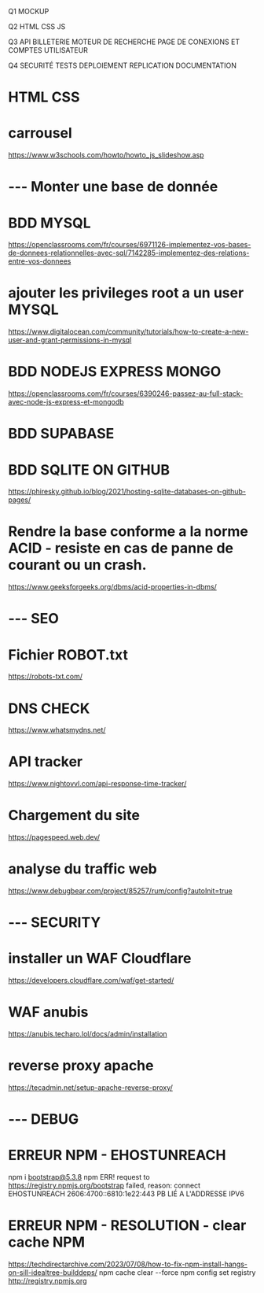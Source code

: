 Q1 
MOCKUP

Q2
HTML CSS JS

Q3
API
BILLETERIE
MOTEUR DE RECHERCHE
PAGE DE CONEXIONS ET COMPTES UTILISATEUR

Q4
SECURITÉ
TESTS
DEPLOIEMENT
REPLICATION
DOCUMENTATION


# HTML CSS
# carrousel
https://www.w3schools.com/howto/howto_js_slideshow.asp


# --- Monter une base de donnée
# BDD MYSQL
https://openclassrooms.com/fr/courses/6971126-implementez-vos-bases-de-donnees-relationnelles-avec-sql/7142285-implementez-des-relations-entre-vos-donnees

# ajouter les privileges root a un user MYSQL
https://www.digitalocean.com/community/tutorials/how-to-create-a-new-user-and-grant-permissions-in-mysql

# BDD NODEJS EXPRESS MONGO
https://openclassrooms.com/fr/courses/6390246-passez-au-full-stack-avec-node-js-express-et-mongodb

# BDD SUPABASE

# BDD SQLITE ON GITHUB
https://phiresky.github.io/blog/2021/hosting-sqlite-databases-on-github-pages/

# Rendre la base conforme a la norme ACID - resiste en cas de panne de courant ou un crash.
https://www.geeksforgeeks.org/dbms/acid-properties-in-dbms/



# --- SEO
# Fichier ROBOT.txt
https://robots-txt.com/

# DNS CHECK
https://www.whatsmydns.net/

# API tracker
https://www.nightovvl.com/api-response-time-tracker/

# Chargement du site
https://pagespeed.web.dev/

# analyse du traffic web
https://www.debugbear.com/project/85257/rum/config?autoInit=true



# --- SECURITY
# installer un WAF Cloudflare
https://developers.cloudflare.com/waf/get-started/

# WAF anubis
https://anubis.techaro.lol/docs/admin/installation

# reverse proxy apache
https://tecadmin.net/setup-apache-reverse-proxy/



# --- DEBUG
# ERREUR NPM - EHOSTUNREACH
npm i bootstrap@5.3.8
npm ERR! request to https://registry.npmjs.org/bootstrap failed, reason: connect EHOSTUNREACH 2606:4700::6810:1e22:443
PB LIÉ A L'ADDRESSE IPV6

# ERREUR NPM - RESOLUTION - clear cache NPM
https://techdirectarchive.com/2023/07/08/how-to-fix-npm-install-hangs-on-sill-idealtree-builddeps/
npm cache clear --force
npm config set registry http://registry.npmjs.org

